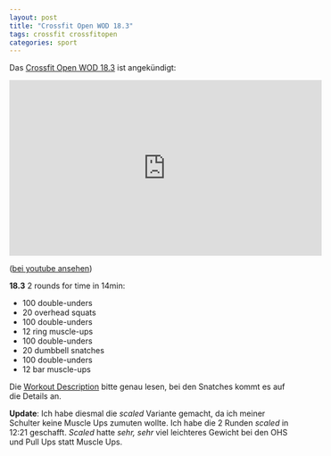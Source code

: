 ```yaml
---
layout: post
title: "Crossfit Open WOD 18.3"
tags: crossfit crossfitopen
categories: sport
---
```


Das [Crossfit Open WOD 18.3][0] ist angekündigt:

<iframe width="560" height="315" src="https://www.youtube-nocookie.com/embed/d3UeeyMpJiE" frameborder="0" allow="autoplay; encrypted-media" allowfullscreen></iframe>

([bei youtube ansehen][1])

**18.3** 2 rounds for time in 14min:

* 100 double-unders
* 20 overhead squats
* 100 double-unders
* 12 ring muscle-ups
* 100 double-unders
* 20 dumbbell snatches
* 100 double-unders
* 12 bar muscle-ups

Die [Workout Description][2] bitte genau lesen, bei den Snatches kommt es auf die Details an.

**Update**: Ich habe diesmal die _scaled_ Variante gemacht, da ich meiner Schulter keine Muscle Ups zumuten wollte.
Ich habe die 2 Runden _scaled_ in 12:21 geschafft. _Scaled_ hatte _sehr, sehr_ viel leichteres Gewicht bei den
OHS und Pull Ups statt Muscle Ups.

[0]: https://games.crossfit.com/workouts/open/2018/3
[1]: https://www.youtube.com/watch?v=d3UeeyMpJiE
[2]: https://games-assets.crossfit.com/2018-3_11-sbwyuet661293bse-ewyh.pdf
